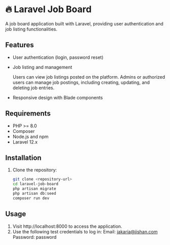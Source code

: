 # 🔥 Laravel Job Board

A job board application built with Laravel, providing user authentication and job listing functionalities.

## Features

- User authentication (login, password reset)
- Job listing and management

  Users can view job listings posted on the platform.
  Admins or authorized users can manage job postings, including creating, updating, and deleting job entries.
- Responsive design with Blade components

## Requirements

- PHP >= 8.0
- Composer
- Node.js and npm
- Laravel 12.x

## Installation

1. Clone the repository:

   ```bash
   git clone <repository-url>
   cd laravel-job-board
   php artisan migrate
   php artisan db:seed 
   composer run dev

## Usage
1. Visit http://localhost:8000 to access the application.
2. Use the following test credentials to log in:
Email: jakaria@jishan.com
Password: password